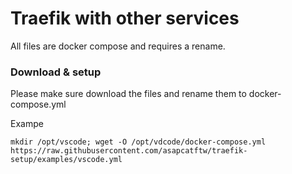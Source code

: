 # Traefik with other services  
All files are docker compose and requires a rename.


### Download & setup  
Please make sure download the files and rename them to docker-compose.yml

Exampe  
```
mkdir /opt/vscode; wget -O /opt/vdcode/docker-compose.yml https://raw.githubusercontent.com/asapcatftw/traefik-setup/examples/vscode.yml
```
